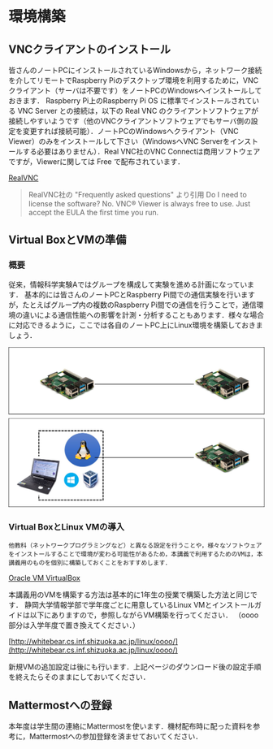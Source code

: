 # 環境構築

## VNCクライアントのインストール
皆さんのノートPCにインストールされているWindowsから，ネットワーク接続を介してリモートでRaspberry Piのデスクトップ環境を利用するために，VNCクライアント（サーバは不要です）をノートPCのWindowsへインストールしておきます．
Raspberry Pi上のRaspberry Pi OS に標準でインストールされている VNC Server との接続は，以下の Real VNC のクライアントソフトウェアが接続しやすいようです（他のVNCクライアントソフトウェアでもサーバ側の設定を変更すれば接続可能）．ノートPCのWindowsへクライアント（VNC Viewer）のみをインストールして下さい（WindowsへVNC Serverをインストールする必要はありません）．Real VNC社のVNC Connectは商用ソフトウェアですが，Viewerに関しては Free で配布されています．

[RealVNC](https://www.realvnc.com/en/connect/download/viewer/windows/)

> RealVNC社の "Frequently asked questions" より引用
> Do I need to license the software?
> No. VNC® Viewer is always free to use. Just accept the EULA the first time you run.

## Virtual BoxとVMの準備

### 概要
従来，情報科学実験Aではグループを構成して実験を進める計画になっています．
基本的には皆さんのノートPCとRaspberry Pi間での通信実験を行いますが，たとえばグループ内の複数のRaspberry Pi間での通信を行うことで，通信環境の違いによる通信性能への影響を計測・分析することもあります．様々な場合に対応できるように，ここでは各自のノートPC上にLinux環境を構築しておきましょう．

![vm-raspi.jpeg](../../images/preparation/vm-raspi.jpeg)

### Virtual BoxとLinux VMの導入

```{important}
他教科（ネットワークプログラミングなど）と異なる設定を行うことや，様々なソフトウェアをインストールすることで環境が変わる可能性があるため，本講義で利用するためのVMは，本講義用のものを個別に構築しておくことをおすすめします．
```

[Oracle VM VirtualBox](https://www.virtualbox.org/wiki/Downloads)

本講義用のVMを構築する方法は基本的に1年生の授業で構築した方法と同じです．
静岡大学情報学部で学年度ごとに用意しているLinux VMとインストールガイドは以下にありますので，参照しながらVM構築を行ってください．
（oooo部分は入学年度で置き換えてください．）

[http://whitebear.cs.inf.shizuoka.ac.jp/linux/oooo/](http://whitebear.cs.inf.shizuoka.ac.jp/linux/oooo/)

新規VMの追加設定は後にも行います．上記ページのダウンロード後の設定手順を終えたらそのままにしておいてください．

## Mattermostへの登録
本年度は学生間の連絡にMattermostを使います．機材配布時に配った資料を参考に，Mattermostへの参加登録を済ませておいてください．
